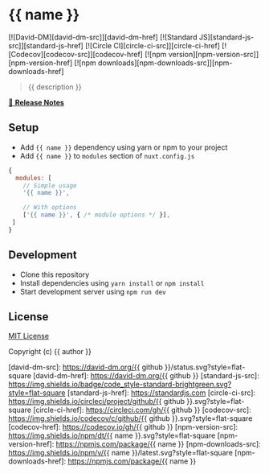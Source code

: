 # {{ name }}

[![David-DM][david-dm-src]][david-dm-href]
[![Standard JS][standard-js-src]][standard-js-href]
[![Circle CI][circle-ci-src]][circle-ci-href]
[![Codecov][codecov-src]][codecov-href]
[![npm version][npm-version-src]][npm-version-href]
[![npm downloads][npm-downloads-src]][npm-downloads-href]

> {{ description }}

[📖 **Release Notes**](./CHANGELOG.md)

## Setup

- Add `{{ name }}` dependency using yarn or npm to your project
- Add `{{ name }}` to `modules` section of `nuxt.config.js`

```js
{
  modules: [
    // Simple usage
    '{{ name }}',

    // With options
    ['{{ name }}', { /* module options */ }],
 ]
}
```

## Development

- Clone this repository
- Install dependencies using `yarn install` or `npm install`
- Start development server using `npm run dev`

## License

[MIT License](./LICENSE)

Copyright (c) {{ author }}

<!-- Badges -->
[david-dm-src]: https://david-dm.org/{{ github }}/status.svg?style=flat-square
[david-dm-href]: https://david-dm.org/{{ github }}
[standard-js-src]: https://img.shields.io/badge/code_style-standard-brightgreen.svg?style=flat-square
[standard-js-href]: https://standardjs.com
[circle-ci-src]: https://img.shields.io/circleci/project/github/{{ github }}.svg?style=flat-square
[circle-ci-href]: https://circleci.com/gh/{{ github }}
[codecov-src]: https://img.shields.io/codecov/c/github/{{ github }}.svg?style=flat-square
[codecov-href]: https://codecov.io/gh/{{ github }}
[npm-version-src]: https://img.shields.io/npm/dt/{{ name }}.svg?style=flat-square
[npm-version-href]: https://npmjs.com/package/{{ name }}
[npm-downloads-src]: https://img.shields.io/npm/v/{{ name }}/latest.svg?style=flat-square
[npm-downloads-href]: https://npmjs.com/package/{{ name }}
